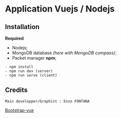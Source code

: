 # Application Vuejs / Nodejs

## Installation 

**Required**

- Nodejs;
- MongoDB database *(here with MongoDB compass)*;
- Packet manager **npm**;

```
- npm install
- npm run dev (server)
- npm run serve (client)
```

## Credits

```
Main developper/Graphist : Enzo FONTANA
```

[Bootstrap-vue](https://bootstrap-vue.org/)


